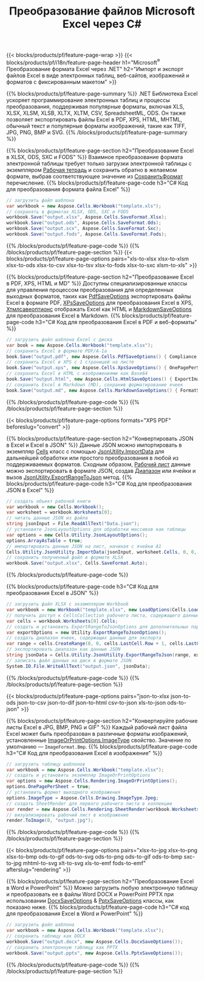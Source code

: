 ﻿---
title: Преобразование файлов Microsoft Excel через C# 
url: /ru/net/conversion/
description: Преобразование Excel XLS, XLSX, ODS, CSV в PDF, XPS, HTML, JPEG, HTML и многие другие популярные форматы с помощью всего нескольких строк кода C#.
---
{{< blocks/products/pf/feature-page-wrap >}}
{{< blocks/products/pf/i18n/feature-page-header h1="Microsoft<sup>&reg;</sup> Преобразование формата Excel через .NET" h2="Импорт и экспорт файлов Excel в виде электронных таблиц, веб-сайтов, изображений и форматов с фиксированным макетом" >}}

{{% blocks/products/pf/feature-page-summary %}}
.NET Библиотека Excel ускоряет программирование электронных таблиц и процессы преобразования, поддерживая популярные форматы, включая XLS, XLSX, XLSM, XLSB, XLTX, XLTM, CSV, SpreadsheetML, ODS. Он также позволяет экспортировать файлы Excel в PDF, XPS, HTML, MHTML, обычный текст и популярные форматы изображений, такие как TIFF, JPG, PNG, BMP и SVG.
{{% /blocks/products/pf/feature-page-summary %}}

{{% blocks/products/pf/feature-page-section h2="Преобразование Excel в XLSX, ODS, SXC и FODS" %}}
Взаимное преобразование формата электронной таблицы требует только загрузки электронной таблицы с экземпляром [Рабочая тетрадь](https://reference.aspose.com/cells/net/aspose.cells/workbook) и сохранить обратно в желаемом формате, выбрав соответствующее значение из [СохранитьФормат](https://reference.aspose.com/cells/net/aspose.cells/saveformat) перечисление.
{{% blocks/products/pf/feature-page-code h3="C# Код для преобразования формата файла Excel" %}}

```cs
// загрузить файл шаблона
var workbook = new Aspose.Cells.Workbook("template.xls");
// сохранять в форматах XLSX, ODS, SXC и FODS
workbook.Save("output.xlsx", Aspose.Cells.SaveFormat.Xlsx);
workbook.Save("output.ods", Aspose.Cells.SaveFormat.Ods);
workbook.Save("output.scx", Aspose.Cells.SaveFormat.Sxc);
workbook.Save("output.fods", Aspose.Cells.SaveFormat.Fods);

```
{{% /blocks/products/pf/feature-page-code %}}
{{% /blocks/products/pf/feature-page-section %}}
{{< blocks/products/pf/feature-page-options pairs="xls-to-xlsx xlsx-to-xlsm xlsx-to-ods xlsx-to-csv xlsx-to-tsv xlsx-to-fods xlsx-to-sxc xlsm-to-xls" >}}


{{% blocks/products/pf/feature-page-section h2="Преобразование Excel в PDF, XPS, HTML и MD" %}}
Доступны специализированные классы для управления процессом преобразования для определенных выходных форматов, таких как [PdfSaveOptions](https://reference.aspose.com/cells/net/aspose.cells/pdfsaveoptions) экспортировать файлы Excel в формате PDF, [XPsSaveOptions](https://reference.aspose.com/cells/net/aspose.cells/xpssaveoptions) для преобразования Excel в XPS, [Хтмлсавеоптионс](https://reference.aspose.com/cells/net/aspose.cells/htmlsaveoptions) отображать Excel как HTML и [MarkdownSaveOptions](https://reference.aspose.com/cells/net/aspose.cells/markdownsaveoptions) для преобразования Excel в Markdown. 
{{% blocks/products/pf/feature-page-code h3="C# Код для преобразования Excel в PDF и веб-форматы" %}}

```cs
// загрузить файл шаблона Excel с диска
var book = new Aspose.Cells.Workbook("template.xlsx");
// сохранить Excel в формате PDF/A-1a
book.Save("output.pdf", new Aspose.Cells.PdfSaveOptions() { Compliance = PdfComplianceVersion.PdfA1a });
// сохранить Excel в XPS с 1 страницей на листе
book.Save("output.xps", new Aspose.Cells.XpsSaveOptions() { OnePagePerSheet = true });
// сохранить Excel в HTML с изображениями как Base64
book.Save("output.html", new Aspose.Cells.HtmlSaveOptions() { ExportImagesAsBase64 = true });
// сохранить Excel в Markdown (MD), сохранив форматирование ячеек
book.Save("output.md", new Aspose.Cells.MarkdownSaveOptions() { FormatStrategy = Cells.CellValueFormatStrategy.CellStyle });

```
{{% /blocks/products/pf/feature-page-code %}}
{{% /blocks/products/pf/feature-page-section %}}

{{< blocks/products/pf/feature-page-options formats="XPS PDF" beforeslug="convert" >}}

{{% blocks/products/pf/feature-page-section h2="Конвертировать JSON в Excel и Excel в JSON" %}}
Данные JSON можно импортировать в экземпляр [Cells](https://reference.aspose.com/cells/net/aspose.cells/cells) класс с помощью [JsonUtility.ImportData](https://reference.aspose.com/cells/net/aspose.cells.utility/jsonutility/methods/importdata) для дальнейшей обработки или простого преобразования в любой из поддерживаемых форматов. Сходным образом, [Рабочий лист](https://reference.aspose.com/cells/net/aspose.cells/worksheet) данные можно экспортировать в формате JSON, создав [Диапазон](https://reference.aspose.com/cells/net/aspose.cells/range) или ячейки и вызов [JsonUtility.ExportRangeToJson](https://reference.aspose.com/cells/net/aspose.cells.utility/jsonutility/methods/exportrangetojson) метод.
{{% blocks/products/pf/feature-page-code h3="C# Код для преобразования JSON в Excel" %}}
```cs
// создать объект рабочей книги
var workbook = new Cells.Workbook();
var worksheet = workbook.Worksheets[0];
// читать данные JSON из файла
string jsonInput = File.ReadAllText("Data.json");
// установите JsonLayoutOptions для обработки массивов как таблицы
var options = new Cells.Utility.JsonLayoutOptions();
options.ArrayAsTable = true;
// импортировать данные JSON на лист, начиная с ячейки A1
Cells.Utility.JsonUtility.ImportData(jsonInput, worksheet.Cells, 0, 0, options);
// сохранить полученный файл в формате XLSX
workbook.Save("output.xlsx", Cells.SaveFormat.Auto); 

```
{{% /blocks/products/pf/feature-page-code %}}

{{% blocks/products/pf/feature-page-code h3="C# Код для преобразования Excel в JSON" %}}
```cs
// загрузить файл XLSX с экземпляром Workbook
var workbook = new Workbook("template.xlsx", new LoadOptions(Cells.LoadFormat.Auto));
// получить доступ к CellsCollection рабочего листа, содержащего данные для преобразования
var cells = workbook.Worksheets[0].Cells;
// создать и установить ExportRangeToJsonOptions для дополнительных параметров
var exportOptions = new Utility.ExportRangeToJsonOptions();
// создать диапазон ячеек, содержащих данные для экспорта
var range = cells.CreateRange(0, 0, cells.LastCell.Row + 1, cells.LastCell.Column + 1);
// экспортировать диапазон как данные JSON
string jsonData = Cells.Utility.JsonUtility.ExportRangeToJson(range, exportOptions);
// записать файл данных на диск в формате JSON
System.IO.File.WriteAllText("output.json", jsonData); 

```
{{% /blocks/products/pf/feature-page-code %}}
{{% /blocks/products/pf/feature-page-section %}}

{{< blocks/products/pf/feature-page-options pairs="json-to-xlsx json-to-ods json-to-csv json-to-dif json-to-html csv-to-json xls-to-json ods-to-json" >}}

{{% blocks/products/pf/feature-page-section h2="Конвертируйте рабочие листы Excel в JPG, BMP, PNG и GIF" %}}
Каждый рабочий лист файла Excel может быть преобразован в различные форматы изображений, установленные [ImageOrPrintOptions.ImageType](https://reference.aspose.com/cells/net/aspose.cells.rendering/imageorprintoptions/properties/imagetype) свойство. Значение по умолчанию — `ImageFormat.Bmp`.
{{% blocks/products/pf/feature-page-code h3="C# Код для преобразования Excel в изображение" %}}
```cs
// загрузить таблицу шаблонов
var workbook = new Aspose.Cells.Workbook("template.xlsx");
// создать и установить экземпляр ImageOrPrintOptions
var options = new Aspose.Cells.Rendering.ImageOrPrintOptions();
options.OnePagePerSheet = true;
// установить формат выходного изображения
options.ImageType = Aspose.Cells.Drawing.ImageType.Jpeg;
// создать SheetRender для первого рабочего листа в коллекции
var render = new Aspose.Cells.Rendering.SheetRender(workbook.Worksheets[0], options);
// визуализировать рабочий лист в изображение
render.ToImage(0, "output.jpg");

```
{{% /blocks/products/pf/feature-page-code %}}
{{% /blocks/products/pf/feature-page-section %}}

{{< blocks/products/pf/feature-page-options pairs="xlsx-to-jpg xlsx-to-png xlsx-to-bmp ods-to-gif ods-to-svg ods-to-png ods-to-gif ods-to-bmp sxc-to-jpg mhtml-to-svg xlt-to-svg xls-to-emf fods-to-emf" afterslug="rendering" >}}

{{% blocks/products/pf/feature-page-section h2="Преобразование Excel в Word и PowerPoint" %}}
Можно загрузить любую электронную таблицу и преобразовать ее в файлы Word DOCX и PowerPoint PPTX при использовании [DocxSaveOptions](https://reference.aspose.com/cells/net/aspose.cells/docxsaveoptions) & [PptxSaveOptions](https://reference.aspose.com/cells/net/aspose.cells/pptxsaveoptions) классы, как показано ниже.
{{% blocks/products/pf/feature-page-code h3="C# код для преобразования Excel в Word и PowerPoint" %}}
```cs
// загрузить файл шаблона
var workbook = new Aspose.Cells.Workbook("template.xlsx");
// сохранить таблицу как DOCX
workbook.Save("output.docx", new Aspose.Cells.DocxSaveOptions());
// сохранить электронную таблицу как PPTX
workbook.Save("output.pptx", new Aspose.Cells.PptxSaveOptions());

```
{{% /blocks/products/pf/feature-page-code %}}
{{% /blocks/products/pf/feature-page-section %}}